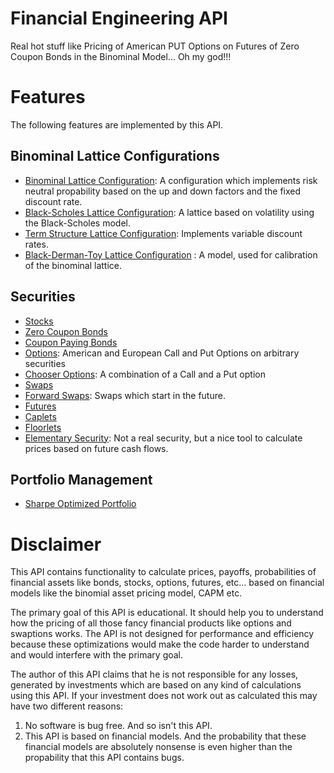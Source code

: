 Financial Engineering API
=========================

Real hot stuff like Pricing of American PUT Options on Futures of Zero Coupon Bonds in the 
Binominal Model... Oh my god!!!



# Features

The following features are implemented by this API.

## Binominal Lattice Configurations

 * [Binominal Lattice Configuration](src/main/java/de/mbuse/finance/binominal/lattice/BinominalLatticeConfiguration.java): A configuration which implements risk neutral propability based on the up and down factors and the fixed discount rate.
 * [Black-Scholes Lattice Configuration](src/main/java/de/mbuse/finance/binominal/lattice/BlackScholesLatticeConfiguration.java): A lattice based on volatility using the Black-Scholes model.
 * [Term Structure Lattice Configuration](src/main/java/de/mbuse/finance/binominal/lattice/TermStructureLatticeConfiguration.java): Implements variable discount rates.
 * [Black-Derman-Toy Lattice Configuration](src/main/java/de/mbuse/finance/binominal/lattice/BlackDermanToyLatticeConfiguration.java) : A model, used for calibration of the binominal lattice.

## Securities
 * [Stocks](src/main/java/de/mbuse/finance/binominal/security/Stock.java)
 * [Zero Coupon Bonds](src/main/java/de/mbuse/finance/binominal/security/ZeroCouponBond.java)
 * [Coupon Paying Bonds](src/main/java/de/mbuse/finance/binominal/security/CouponPayingBond.java)
 * [Options](src/main/java/de/mbuse/finance/binominal/security/Option.java): American and European Call and Put Options on arbitrary securities
 * [Chooser Options](src/main/java/de/mbuse/finance/binominal/security/ChooserOption.java): A combination of a Call and a Put option
 * [Swaps](src/main/java/de/mbuse/finance/binominal/security/Swap.java)
 * [Forward Swaps](src/main/java/de/mbuse/finance/binominal/security/ForwardSwap.java): Swaps which start in the future.
 * [Futures](src/main/java/de/mbuse/finance/binominal/security/Future.java)
 * [Caplets](src/main/java/de/mbuse/finance/binominal/security/Caplet.java)
 * [Floorlets](src/main/java/de/mbuse/finance/binominal/security/Floorlet.java)
 * [Elementary Security](src/main/java/de/mbuse/finance/binominal/security/ElementarySecurity.java): Not a real security, but a nice tool to calculate prices based on future cash flows.

## Portfolio Management
 * [Sharpe Optimized Portfolio](src/main/java/de/mbuse/finance/portfolio/example/SharpesEffectivePortfolioExample.java)


# Disclaimer

This API contains functionality to calculate prices, payoffs, probabilities of financial assets
like bonds, stocks, options, futures, etc... based on financial models like the binomial asset 
pricing model, CAPM etc.

The primary goal of this API is educational. It should help you to understand how the pricing of all those fancy
financial products like options and swaptions works. The API is not designed for performance and efficiency
because these optimizations would make the code harder to understand and would interfere with the primary goal.

The author of this API claims that he is not responsible for any losses, generated by investments 
which are based on any kind of calculations using this API. If your investment does not work out 
as calculated this may have two different reasons:

 1. No software is bug free. And so isn't this API.
 2. This API is based on financial models. And the probability that these financial models are absolutely
    nonsense is even higher than the propability that this API contains bugs.

